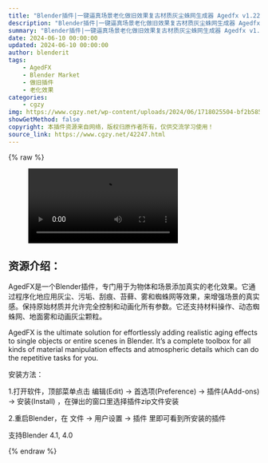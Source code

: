 ```yaml
---
title: "Blender插件|一键逼真场景老化做旧效果复古材质灰尘蛛网生成器 Agedfx v1.22 – Age Complete Scenes"
description: "Blender插件|一键逼真场景老化做旧效果复古材质灰尘蛛网生成器 Agedfx v1.22 – Age Complete Scenes"
summary: "Blender插件|一键逼真场景老化做旧效果复古材质灰尘蛛网生成器 Agedfx v1.22 – Age Complete Scenes"
date: 2024-06-10 00:00:00
updated: 2024-06-10 00:00:00
author: blenderit
tags: 
    - AgedFX
    - Blender Market
    - 做旧插件
    - 老化效果
categories:
    - cgzy
img: https://www.cgzy.net/wp-content/uploads/2024/06/1718025504-bf2b585aaeb7a04.webp
showGetMethod: false
copyright: 本插件资源来自网络，版权归原作者所有，仅供交流学习使用！
source_link: https://www.cgzy.net/42247.html
---
```


{% raw %}
<figure class="wp-block-video aligncenter"><video controls src="http://cloud.video.taobao.com/play/u/null/p/1/e/6/t/1/467194623376.mp4"></video></figure><div class="wp-block-pandastudio-title"><div class="title_style_01"><h2 id="h2-0">资源介绍：</h2></div></div><p class="is-style-text-indent-2em">AgedFX是一个Blender插件，专门用于为物体和场景添加真实的老化效果。它通过程序化地应用灰尘、污垢、刮痕、苔藓、雾和蜘蛛网等效果，来增强场景的真实感。保持原始材质并允许完全控制和动画化所有参数。它还支持材料操作、动态蜘蛛网、地面雾和动画灰尘颗粒。</p><p>AgedFX is the ultimate solution for effortlessly adding realistic aging effects to single objects or entire scenes in Blender. It’s a complete toolbox for all kinds of material manipulation effects and atmospheric details which can do the repetitive tasks for you.</p><div class="wp-block-pandastudio-title"><div class="title_style_01"><p>安装方法：</p></div></div><p>1.打开软件，顶部菜单点击 编辑(Edit) → 首选项(Preference) → 插件(AAdd-ons) → 安装(Install) ，在弹出的窗口里选择插件zip文件安装</p><p>2.重启Blender，在 文件 → 用户设置 → 插件 里即可看到所安装的插件</p><div class="wp-block-pandastudio-tips"><div class="tip success "><p>支持Blender 4.1, 4.0</p>
</div></div>
<div style="display: none">cgzy</div>
{% endraw %}